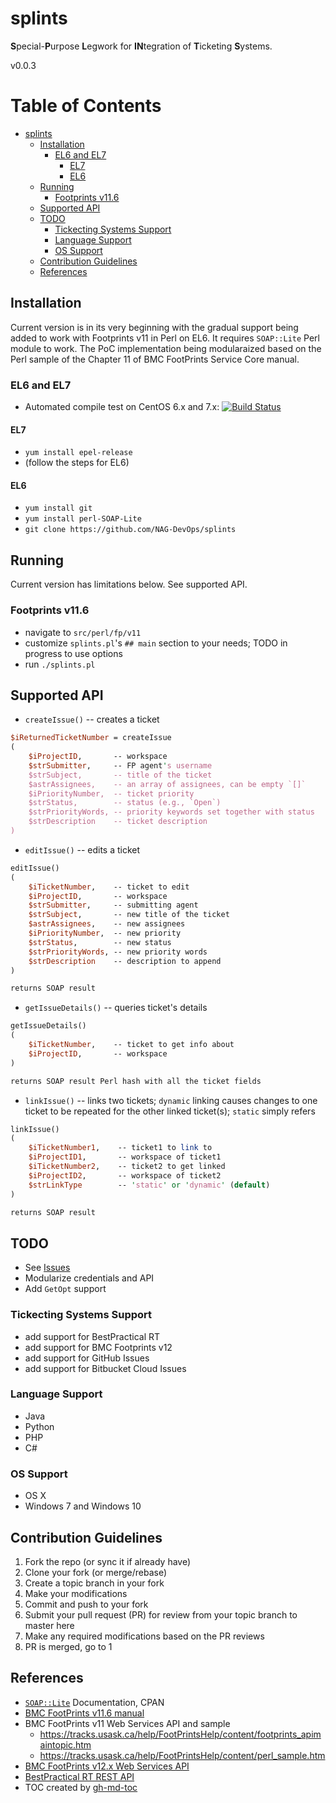 # splints
**S**pecial-**P**urpose **L**egwork for **IN**tegration of **T**icketing **S**ystems.

v0.0.3

Table of Contents
=================

   * [splints](#splints)
      * [Installation](#installation)
         * [EL6 and EL7](#el6-and-el7)
            * [EL7](#el7)
            * [EL6](#el6)
      * [Running](#running)
         * [Footprints v11.6](#footprints-v116)
      * [Supported API](#supported-api)
      * [TODO](#todo)
         * [Tickecting Systems Support](#tickecting-systems-support)
         * [Language Support](#language-support)
         * [OS Support](#os-support)
      * [Contribution Guidelines](#contribution-guidelines)
      * [References](#references)

## Installation ##

Current version is in its very beginning with the gradual
support being added to work with Footprints v11 in Perl on EL6.
It requires `SOAP::Lite` Perl module to work.
The PoC implementation being modularaized based on the
Perl sample of the Chapter 11 of BMC FootPrints Service Core manual.

### EL6 and EL7 ###

- Automated compile test on CentOS 6.x and 7.x:
  [![Build Status](https://travis-ci.org/NAG-DevOps/splints.svg?branch=master)](https://travis-ci.org/NAG-DevOps/splints)

#### EL7 ####

- `yum install epel-release`
- (follow the steps for EL6)

#### EL6 ####

- `yum install git`
- `yum install perl-SOAP-Lite`
- `git clone https://github.com/NAG-DevOps/splints`

## Running ##

Current version has limitations below. See supported API.

### Footprints v11.6 ###

- navigate to `src/perl/fp/v11`
- customize `splints.pl`'s `## main` section to your needs; TODO in progress to use options
- run `./splints.pl`

## Supported API ###

- `createIssue()` -- creates a ticket
```perl
$iReturnedTicketNumber = createIssue
(
    $iProjectID,       -- workspace
    $strSubmitter,     -- FP agent's username
    $strSubject,       -- title of the ticket
    $astrAssignees,    -- an array of assignees, can be empty `[]`
    $iPriorityNumber,  -- ticket priority
    $strStatus,        -- status (e.g., `Open`)
    $strPriorityWords, -- priority keywords set together with status
    $strDescription    -- ticket description
)
```
- `editIssue()` -- edits a ticket
```perl
editIssue()
(
    $iTicketNumber,    -- ticket to edit
    $iProjectID,       -- workspace
    $strSubmitter,     -- submitting agent
    $strSubject,       -- new title of the ticket
    $astrAssignees,    -- new assignees
    $iPriorityNumber,  -- new priority
    $strStatus,        -- new status
    $strPriorityWords, -- new priority words
    $strDescription    -- description to append
)

returns SOAP result
```
- `getIssueDetails()` -- queries ticket's details
```perl
getIssueDetails()
(
    $iTicketNumber,    -- ticket to get info about
    $iProjectID,       -- workspace
)

returns SOAP result Perl hash with all the ticket fields
```
- `linkIssue()` -- links two tickets; `dynamic` linking causes changes to one ticket
to be repeated for the other linked ticket(s); `static` simply refers
```perl
linkIssue()
(
    $iTicketNumber1,    -- ticket1 to link to
    $iProjectID1,       -- workspace of ticket1
    $iTicketNumber2,    -- ticket2 to get linked
    $iProjectID2,       -- workspace of ticket2
    $strLinkType        -- 'static' or 'dynamic' (default)
)

returns SOAP result
```

## TODO ##

- See [Issues](https://github.com/NAG-DevOps/splints/issues)
- Modularize credentials and API
- Add `GetOpt` support

### Tickecting Systems Support ###

- add support for BestPractical RT
- add support for BMC Footprints v12
- add support for GitHub Issues
- add support for Bitbucket Cloud Issues

### Language Support ###

- Java
- Python
- PHP
- C#

### OS Support ###

- OS X
- Windows 7 and Windows 10

## Contribution Guidelines ##

1. Fork the repo (or sync it if already have)
2. Clone your fork (or merge/rebase)
3. Create a topic branch in your fork
4. Make your modifications
5. Commit and push to your fork
6. Submit your pull request (PR) for review from your topic branch to master here
7. Make any required modifications based on the PR reviews
8. PR is merged, go to 1

## References ##

- [`SOAP::Lite`](http://search.cpan.org/perldoc?SOAP%3A%3ALite) Documentation, CPAN
- [BMC FootPrints v11.6 manual](https://docs.bmc.com/docs/display/public/FPSC0/Version+11.6+PDFs)
- BMC FootPrints v11 Web Services API and sample
    - https://tracks.usask.ca/help/FootPrintsHelp/content/footprints_apimaintopic.htm
    - https://tracks.usask.ca/help/FootPrintsHelp/content/perl_sample.htm
- [BMC FootPrints v12.x Web Services API](https://docs.bmc.com/docs/display/public/FPSC120/Configuring+Web+Services)
- [BestPractical RT REST API](https://rt-wiki.bestpractical.com/wiki/REST)
- TOC created by [gh-md-toc](https://github.com/ekalinin/github-markdown-toc)

